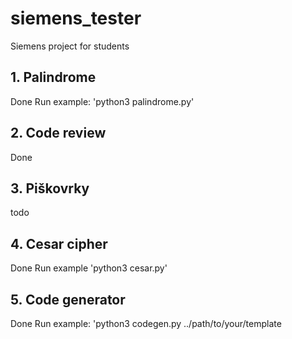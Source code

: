 # siemens_tester

Siemens project for students

## 1. Palindrome

Done
Run example: 'python3 palindrome.py'

## 2. Code review

Done

## 3. Piškovrky

todo

## 4. Cesar cipher

Done
Run example 'python3 cesar.py'

## 5. Code generator

Done
Run example: 'python3 codegen.py ../path/to/your/template
